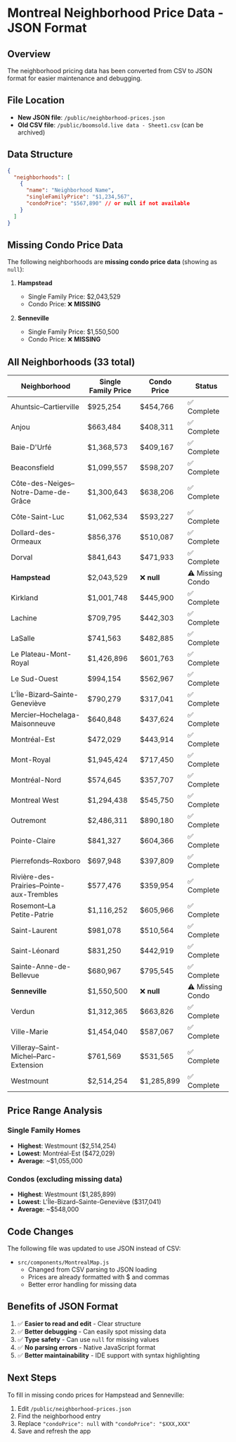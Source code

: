 # Montreal Neighborhood Price Data - JSON Format

## Overview

The neighborhood pricing data has been converted from CSV to JSON format for easier maintenance and debugging.

## File Location

- **New JSON file**: `/public/neighborhood-prices.json`
- **Old CSV file**: `/public/boomsold.live data - Sheet1.csv` (can be archived)

## Data Structure

```json
{
  "neighborhoods": [
    {
      "name": "Neighborhood Name",
      "singleFamilyPrice": "$1,234,567",
      "condoPrice": "$567,890" // or null if not available
    }
  ]
}
```

## Missing Condo Price Data

The following neighborhoods are **missing condo price data** (showing as `null`):

1. **Hampstead**

   - Single Family Price: $2,043,529
   - Condo Price: ❌ **MISSING**

2. **Senneville**
   - Single Family Price: $1,550,500
   - Condo Price: ❌ **MISSING**

## All Neighborhoods (33 total)

| Neighborhood                             | Single Family Price | Condo Price | Status           |
| ---------------------------------------- | ------------------- | ----------- | ---------------- |
| Ahuntsic–Cartierville                    | $925,254            | $454,766    | ✅ Complete      |
| Anjou                                    | $663,484            | $408,311    | ✅ Complete      |
| Baie-D'Urfé                              | $1,368,573          | $409,167    | ✅ Complete      |
| Beaconsfield                             | $1,099,557          | $598,207    | ✅ Complete      |
| Côte-des-Neiges–Notre-Dame-de-Grâce      | $1,300,643          | $638,206    | ✅ Complete      |
| Côte-Saint-Luc                           | $1,062,534          | $593,227    | ✅ Complete      |
| Dollard-des-Ormeaux                      | $856,376            | $510,087    | ✅ Complete      |
| Dorval                                   | $841,643            | $471,933    | ✅ Complete      |
| **Hampstead**                            | $2,043,529          | ❌ **null** | ⚠️ Missing Condo |
| Kirkland                                 | $1,001,748          | $445,900    | ✅ Complete      |
| Lachine                                  | $709,795            | $442,303    | ✅ Complete      |
| LaSalle                                  | $741,563            | $482,885    | ✅ Complete      |
| Le Plateau-Mont-Royal                    | $1,426,896          | $601,763    | ✅ Complete      |
| Le Sud-Ouest                             | $994,154            | $562,967    | ✅ Complete      |
| L'Île-Bizard–Sainte-Geneviève            | $790,279            | $317,041    | ✅ Complete      |
| Mercier–Hochelaga-Maisonneuve            | $640,848            | $437,624    | ✅ Complete      |
| Montréal-Est                             | $472,029            | $443,914    | ✅ Complete      |
| Mont-Royal                               | $1,945,424          | $717,450    | ✅ Complete      |
| Montréal-Nord                            | $574,645            | $357,707    | ✅ Complete      |
| Montreal West                            | $1,294,438          | $545,750    | ✅ Complete      |
| Outremont                                | $2,486,311          | $890,180    | ✅ Complete      |
| Pointe-Claire                            | $841,327            | $604,366    | ✅ Complete      |
| Pierrefonds–Roxboro                      | $697,948            | $397,809    | ✅ Complete      |
| Rivière-des-Prairies–Pointe-aux-Trembles | $577,476            | $359,954    | ✅ Complete      |
| Rosemont–La Petite-Patrie                | $1,116,252          | $605,966    | ✅ Complete      |
| Saint-Laurent                            | $981,078            | $510,564    | ✅ Complete      |
| Saint-Léonard                            | $831,250            | $442,919    | ✅ Complete      |
| Sainte-Anne-de-Bellevue                  | $680,967            | $795,545    | ✅ Complete      |
| **Senneville**                           | $1,550,500          | ❌ **null** | ⚠️ Missing Condo |
| Verdun                                   | $1,312,365          | $663,826    | ✅ Complete      |
| Ville-Marie                              | $1,454,040          | $587,067    | ✅ Complete      |
| Villeray–Saint-Michel–Parc-Extension     | $761,569            | $531,565    | ✅ Complete      |
| Westmount                                | $2,514,254          | $1,285,899  | ✅ Complete      |

## Price Range Analysis

### Single Family Homes

- **Highest**: Westmount ($2,514,254)
- **Lowest**: Montréal-Est ($472,029)
- **Average**: ~$1,055,000

### Condos (excluding missing data)

- **Highest**: Westmount ($1,285,899)
- **Lowest**: L'Île-Bizard–Sainte-Geneviève ($317,041)
- **Average**: ~$548,000

## Code Changes

The following file was updated to use JSON instead of CSV:

- `src/components/MontrealMap.js`
  - Changed from CSV parsing to JSON loading
  - Prices are already formatted with $ and commas
  - Better error handling for missing data

## Benefits of JSON Format

1. ✅ **Easier to read and edit** - Clear structure
2. ✅ **Better debugging** - Can easily spot missing data
3. ✅ **Type safety** - Can use `null` for missing values
4. ✅ **No parsing errors** - Native JavaScript format
5. ✅ **Better maintainability** - IDE support with syntax highlighting

## Next Steps

To fill in missing condo prices for Hampstead and Senneville:

1. Edit `/public/neighborhood-prices.json`
2. Find the neighborhood entry
3. Replace `"condoPrice": null` with `"condoPrice": "$XXX,XXX"`
4. Save and refresh the app
